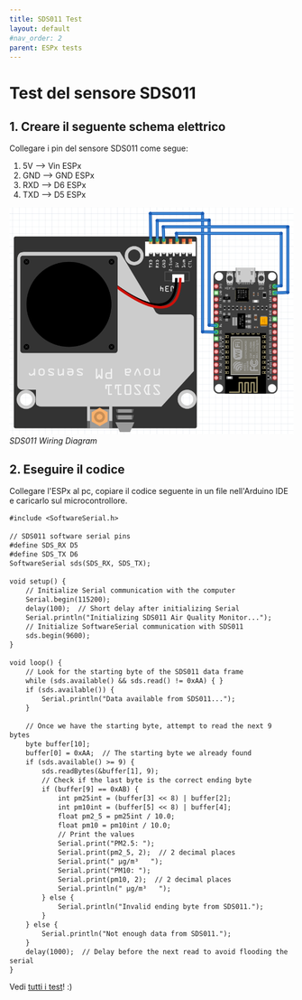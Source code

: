 ```yaml
---
title: SDS011 Test
layout: default
#nav_order: 2
parent: ESPx tests
---
```


# Test del sensore SDS011

## 1. Creare il seguente schema elettrico

Collegare i pin del sensore SDS011 come segue:

1. 5V --> Vin ESPx
2. GND --> GND ESPx
3. RXD --> D6 ESPx
4. TXD --> D5 ESPx

![SDS011 Wiring Diagram](../images/sds011_wiring_diagram.png)  
*SDS011 Wiring Diagram*

## 2. Eseguire il codice

Collegare l'ESPx al pc, copiare il codice seguente in un file nell'Arduino IDE e caricarlo sul microcontrollore.

```
#include <SoftwareSerial.h>

// SDS011 software serial pins
#define SDS_RX D5
#define SDS_TX D6
SoftwareSerial sds(SDS_RX, SDS_TX);

void setup() {
    // Initialize Serial communication with the computer
    Serial.begin(115200);
    delay(100);  // Short delay after initializing Serial
    Serial.println("Initializing SDS011 Air Quality Monitor...");
    // Initialize SoftwareSerial communication with SDS011
    sds.begin(9600);
}

void loop() {
    // Look for the starting byte of the SDS011 data frame
    while (sds.available() && sds.read() != 0xAA) { }
    if (sds.available()) {
        Serial.println("Data available from SDS011...");
    }

    // Once we have the starting byte, attempt to read the next 9 bytes
    byte buffer[10];
    buffer[0] = 0xAA;  // The starting byte we already found
    if (sds.available() >= 9) {
        sds.readBytes(&buffer[1], 9);
        // Check if the last byte is the correct ending byte
        if (buffer[9] == 0xAB) {
            int pm25int = (buffer[3] << 8) | buffer[2];
            int pm10int = (buffer[5] << 8) | buffer[4];
            float pm2_5 = pm25int / 10.0;
            float pm10 = pm10int / 10.0;
            // Print the values
            Serial.print("PM2.5: ");
            Serial.print(pm2_5, 2);  // 2 decimal places
            Serial.print(" µg/m³   ");
            Serial.print("PM10: ");
            Serial.print(pm10, 2);  // 2 decimal places
            Serial.println(" µg/m³   ");
        } else {
            Serial.println("Invalid ending byte from SDS011.");
        }
    } else {
        Serial.println("Not enough data from SDS011.");
    }
    delay(1000);  // Delay before the next read to avoid flooding the serial
}
```

Vedi [tutti i test](./esp_tests.html)! :)

